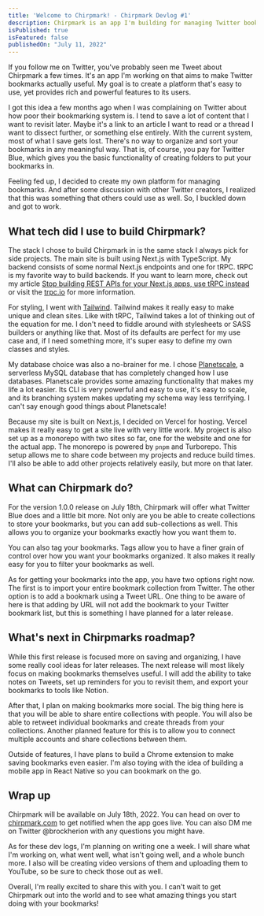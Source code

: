 ```yaml
---
title: 'Welcome to Chirpmark! - Chirpmark Devlog #1'
description: Chirpmark is an app I'm building for managing Twitter bookmarks. It will allow users to save, organize, and do more with their bookmarks.
isPublished: true
isFeatured: false
publishedOn: "July 11, 2022"
---
```


If you follow me on Twitter, you've probably seen me Tweet about Chirpmark a few times. It's an app I'm working on that aims to make Twitter bookmarks actually useful. My goal is to create a platform that's easy to use, yet provides rich and powerful features to its users.

I got this idea a few months ago when I was complaining on Twitter about how poor their bookmarking system is. I tend to save a lot of content that I want to revisit later. Maybe it's a link to an article I want to read or a thread I want to dissect further, or something else entirely. With the current system, most of what I save gets lost. There's no way to organize and sort your bookmarks in any meaningful way. That is, of course, you pay for Twitter Blue, which gives you the basic functionality of creating folders to put your bookmarks in.

Feeling fed up, I decided to create my own platform for managing bookmarks. And after some discussion with other Twitter creators, I realized that this was something that others could use as well. So, I buckled down and got to work.

## What tech did I use to build Chirpmark?

The stack I chose to build Chirpmark in is the same stack I always pick for side projects. The main site is built using Next.js with TypeScript. My backend consists of some normal Next.js endpoints and one for tRPC. tRPC is my favorite way to build backends. If you want to learn more, check out my article [Stop building REST APIs for your Next.js apps, use tRPC instead](https://brockherion.dev/blog/posts/stop-building-rest-apis-for-your-next-apps/) or visit the [trpc.io](https://trpc.io/) for more information.

For styling, I went with [Tailwind](https://tailwindcss.com/). Tailwind makes it really easy to make unique and clean sites. Like with tRPC, Tailwind takes a lot of thinking out of the equation for me. I don't need to fiddle around with stylesheets or SASS builders or anything like that. Most of its defaults are perfect for my use case and, if I need something more, it's super easy to define my own classes and styles.

My database choice was also a no-brainer for me. I chose [Planetscale](https://planetscale.com/), a serverless MySQL database that has completely changed how I use databases. Planetscale provides some amazing functionality that makes my life a lot easier. Its CLI is very powerful and easy to use, it's easy to scale, and its branching system makes updating my schema way less terrifying. I can't say enough good things about Planetscale!

Because my site is built on Next.js, I decided on Vercel for hosting. Vercel makes it really easy to get a site live with very little work. My project is also set up as a monorepo with two sites so far, one for the website and one for the actual app. The monorepo is powered by `pnpm` and Turborepo. This setup allows me to share code between my projects and reduce build times. I'll also be able to add other projects relatively easily, but more on that later.

## What can Chirpmark do?

For the version 1.0.0 release on July 18th, Chirpmark will offer what Twitter Blue does and a little bit more. Not only are you be able to create collections to store your bookmarks, but you can add sub-collections as well. This allows you to organize your bookmarks exactly how you want them to.

You can also tag your bookmarks. Tags allow you to have a finer grain of control over how you want your bookmarks organized. It also makes it really easy for you to filter your bookmarks as well.

As for getting your bookmarks into the app, you have two options right now. The first is to import your entire bookmark collection from Twitter. The other option is to add a bookmark using a Tweet URL. One thing to be aware of here is that adding by URL will not add the bookmark to your Twitter bookmark list, but this is something I have planned for a later release.

## What's next in Chirpmarks roadmap?

While this first release is focused more on saving and organizing, I have some really cool ideas for later releases. The next release will most likely focus on making bookmarks themselves useful. I will add the ability to take notes on Tweets, set up reminders for you to revisit them, and export your bookmarks to tools like Notion.

After that, I plan on making bookmarks more social. The big thing here is that you will be able to share entire collections with people. You will also be able to retweet individual bookmarks and create threads from your collections. Another planned feature for this is to allow you to connect multiple accounts and share collections between them.

Outside of features, I have plans to build a Chrome extension to make saving bookmarks even easier. I'm also toying with the idea of building a mobile app in React Native so you can bookmark on the go.

## Wrap up

Chirpmark will be available on July 18th, 2022. You can head on over to [chirpmark.com](https://chirpmark.com) to get notified when the app goes live. You can also DM me on Twitter @brockherion with any questions you might have.

As for these dev logs, I'm planning on writing one a week. I will share what I'm working on, what went well, what isn't going well, and a whole bunch more. I also will be creating video versions of them and uploading them to YouTube, so be sure to check those out as well.

Overall, I'm really excited to share this with you. I can't wait to get Chirpmark out into the world and to see what amazing things you start doing with your bookmarks!
